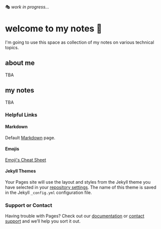 :performing_arts: _work in progress..._
# welcome to my notes :notebook_with_decorative_cover:

I'm going to use this space as collection of my notes on various technical topics.

## about me
TBA

## my notes
TBA




### Helpful Links
#### Markdown
Default [Markdown](https://github.com/dmishra299/mynotes/blob/gh-pages/default_index_backup.md) page.

#### Emojis
[Emoji's Cheat Sheet](https://github.com/ikatyang/emoji-cheat-sheet/blob/master/README.md)

#### Jekyll Themes

Your Pages site will use the layout and styles from the Jekyll theme you have selected in your [repository settings](https://github.com/dmishra299/mynotes/settings/pages). The name of this theme is saved in the Jekyll `_config.yml` configuration file.



### Support or Contact

Having trouble with Pages? Check out our [documentation](https://docs.github.com/categories/github-pages-basics/) or [contact support](https://support.github.com/contact) and we’ll help you sort it out.
